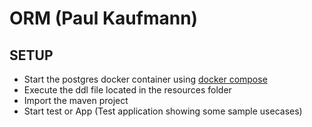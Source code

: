 # ORM (Paul Kaufmann)
## SETUP

- Start the postgres docker container using [docker compose](https://docs.docker.com/compose/install/)
- Execute the ddl file located in the resources folder
- Import the maven project
- Start test or App (Test application showing some sample usecases)

